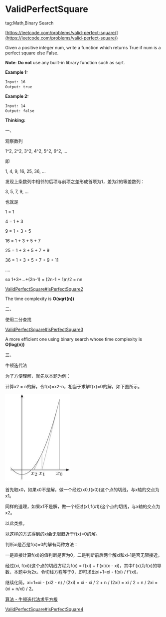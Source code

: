 # ValidPerfectSquare #

tag:Math,Binary Search

[https://leetcode.com/problems/valid-perfect-square/](https://leetcode.com/problems/valid-perfect-square/)

Given a positive integer num, write a function which returns True if num is a perfect square else False.

**Note**: **Do not** use any built-in library function such as sqrt.

**Example 1:**

	Input: 16
	Output: true

**Example 2:**

	Input: 14
	Output: false

**Thinking:**

一、

观察数列

1^2, 2^2, 3^2, 4^2, 5^2, 6^2, ...

即

1, 4, 9, 16, 25, 36, ...

发现上条数列中相邻的后项与前项之差形成首项为1，差为2的等差数列：

3, 5, 7, 9, ...

也就是

1 = 1

4 = 1 + 3

9 = 1 + 3 + 5

16 = 1 + 3 + 5 + 7

25 = 1 + 3 + 5 + 7 + 9

36 = 1 + 3 + 5 + 7 + 9 + 11

....

so 1+3+...+(2n-1) = (2n-1 + 1)n/2 = nn

[ValidPerfectSquare#isPerfectSquare2](ValidPerfectSquare.java)

The time complexity is **O(sqrt(n))**

二、

使用二分查找

[ValidPerfectSquare#isPerfectSquare3](ValidPerfectSquare.java)

A more efficient one using binary search whose time complexity is **O(log(n))**

三、

牛顿迭代法

为了方便理解，就先以本题为例：

计算x2 = n的解，令f(x)=x2-n，相当于求解f(x)=0的解，如下图所示。

![](image/Newton's-method.jpg)

首先取x0，如果x0不是解，做一个经过(x0,f(x0))这个点的切线，与x轴的交点为x1。

同样的道理，如果x1不是解，做一个经过(x1,f(x1))这个点的切线，与x轴的交点为x2。

以此类推。

以这样的方式得到的xi会无限趋近于f(x)=0的解。

判断xi是否是f(x)=0的解有两种方法：

一是直接计算f(xi)的值判断是否为0，二是判断前后两个解xi和xi-1是否无限接近。

经过(xi, f(xi))这个点的切线方程为f(x) = f(xi) + f’(xi)(x - xi)，其中f'(x)为f(x)的导数，本题中为2x。令切线方程等于0，即可求出xi+1=xi - f(xi) / f'(xi)。

继续化简，xi+1=xi - (xi2 - n) / (2xi) = xi - xi / 2 + n / (2xi) = xi / 2 + n / 2xi = (xi + n/xi) / 2。

[算法 - 牛顿迭代法求平方根](https://www.cnblogs.com/qlky/p/7735145.html)

[ValidPerfectSquare#isPerfectSquare4](ValidPerfectSquare.java)
